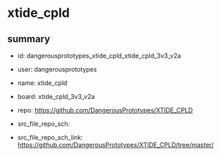 # xtide_cpld
 
## summary 
* id: dangerousprototypes_xtide_cpld_xtide_cpld_3v3_v2a
* user: dangerousprototypes
* name: xtide_cpld
* board: xtide_cpld_3v3_v2a
* repo: https://github.com/DangerousPrototypes/XTIDE_CPLD



* src_file_repo_sch: 
* src_file_repo_sch_link: https://github.com/DangerousPrototypes/XTIDE_CPLD/tree/master/




